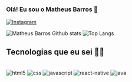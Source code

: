### Olá! Eu sou o Matheus Barros 👋

[![Instagram](https://img.shields.io/badge/Instagram-E4405F?style=for-the-badge&logo=instagram&logoColor=white)](https://instagram.com/ttewx)

![Matheus Barros Github stats](https://github-readme-stats.vercel.app/api?username=Neblloll&show_icons=true&theme=dracula)
![Top Langs](https://github-readme-stats.vercel.app/api/top-langs/?username=Neblloll&layout=compact&theme=dracula)

## Tecnologias que eu sei 🧑‍💻

<div style = 'display: inline_block'> <br/>
    <img src = 'https://img.shields.io/badge/HTML5-E34F26?style=for-the-badge&logo=html5&logoColor=white' alt = 'html5' align = 'center'/>
    <img src = 'https://img.shields.io/badge/CSS3-1572B6?style=for-the-badge&logo=css3&logoColor=white' alt = 'css' align = 'center'/>
    <img src = 'https://img.shields.io/badge/JavaScript-323330?style=for-the-badge&logo=javascript&logoColor=F7DF1E' alt = 'javascript' align = 'center'/>
    <img src = 'https://img.shields.io/badge/React_Native-20232A?style=for-the-badge&logo=react&logoColor=61DAFB' alt = 'react-native' align = 'center'/>
    <img src = 'https://img.shields.io/badge/Java-ED8B00?style=for-the-badge&logo=openjdk&logoColor=white' alt = 'java' align = 'center'/>
</div>
